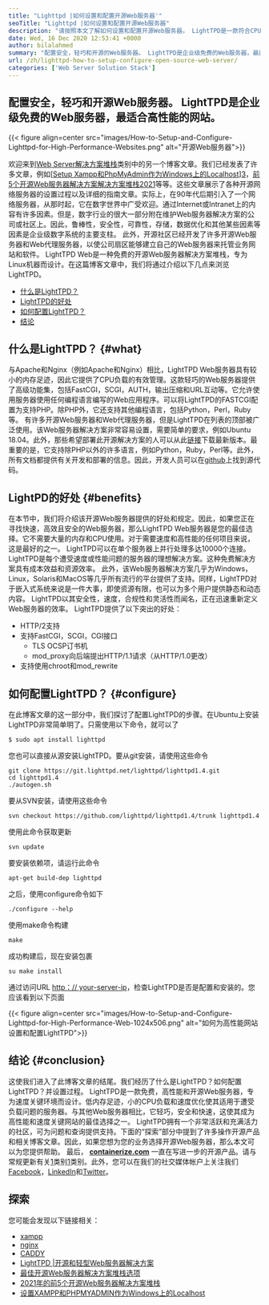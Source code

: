 ```yaml
---
title: "Lighttpd |如何设置和配置开源Web服务器'" 
seoTitle: "Lighttpd |如何设置和配置开源Web服务器" 
description: "请按照本文了解如何设置和配置开源Web服务器。 LightTPD是一款符合CPU负载控制的符合性Web服务器。" 
date: Wed, 16 Dec 2020 12:53:41 +0000
author: bilalahmed
summary: "配置安全，轻巧和开源的Web服务器。 LightTPD是企业级免费的Web服务器，最适合高性能的网站。" 
url: /zh/lighttpd-how-to-setup-configure-open-source-web-server/
categories: ['Web Server Solution Stack']
---
```


## 配置安全，轻巧和开源Web服务器。 LightTPD是企业级免费的Web服务器，最适合高性能的网站。

{{< figure align=center src="images/How-to-Setup-and-Configure-Lighttpd-for-High-Performance-Websites.png" alt="开源Web服务器">}}

欢迎来到[Web Server解决方案堆栈][1]类别中的另一个博客文章。我们已经发表了许多文章，例如[[Setup Xampp和PhpMyAdmin作为Windows上的Localhost][2]][3]，[前5个开源Web服务器解决方案解决方案堆栈2021][4]等等。这些文章展示了各种开源网络服务器的设置过程以及详细的指南文章。实际上，在90年代后期引入了一个网络服务器，从那时起，它在数字世界中广受欢迎。通过Internet或Intranet上的内容有许多因素。但是，数字行业的很大一部分附在维护Web服务器解决方案的公司或社区上。因此，鲁棒性，安全性，可靠性，存储，数据优化和其他某些因素等因素是企业级数字系统的主要支柱。
此外，开源社区已经开发了许多开源Web服务器和Web代理服务器，以使公司扇区能够建立自己的Web服务器来托管业务网站和软件。 LightTPD Web是一种免费的开源Web服务器解决方案堆栈，专为Linux机器而设计。在这篇博客文章中，我们将通过介绍以下几点来浏览LightTPD。
  * [什么是LightTPD？][5]
  * [LightTPD的好处][6]
  * [如何配置LightTPD？][7]
  * [结论][8]

## 什么是LightTPD？ {#what}

与Apache和Nginx（例如Apache和Nginx）相比，LightTPD Web服务器具有较小的内存足迹，因此它提供了CPU负载的有效管理。这款轻巧的Web服务器提供了高级功能集，包括FastCGI，SCGI，AUTH，输出压缩和URL互动等。它允许使用服务器使用任何编程语言编写的Web应用程序。可以将LightTPD的FASTCGI配置为支持PHP。除PHP外，它还支持其他编程语言，包括Python，Perl，Ruby等。
有许多开源Web服务器和Web代理服务器，但是LightTPD在列表的顶部被广泛使用。该Web服务器解决方案非常容易设置，需要简单的要求，例如Ubuntu 18.04。此外，那些希望部署此开源解决方案的人可以从此[链接][9]下载最新版本。最重要的是，它支持除PHP以外的许多语言，例如Python，Ruby，Perl等。此外，所有文档都提供有关开发和部署的信息。因此，开发人员可以在[github][10]上找到源代码。

## LightPD的好处 {#benefits}

在本节中，我们将介绍该开源Web服务器提供的好处和规定。因此，如果您正在寻找快速，高效且安全的Web服务器，那么LightTPD Web服务器是您的最佳选择。它不需要大量的内存和CPU使用。对于需要速度和高性能的任何项目来说，这是最好的之一。 LightTPD可以在单个服务器上并行处理多达10000个连接。 LightTPD是每个遭受速度或性能问题的服务器的理想解决方案。这种免费解决方案具有成本效益和资源效率。
此外，该Web服务器解决方案几乎为Windows，Linux，Solaris和MacOS等几乎所有流行的平台提供了支持。同样，LightTPD对于嵌入式系统来说是一件大事，即使资源有限，也可以为多个用户提供静态和动态内容。 LightTPD以其安全性，速度，合规性和灵活性而闻名，正在迅速重新定义Web服务器的效率。
LightTPD提供了以下突出的好处：
  * HTTP/2支持
* 支持FastCGI，SCGI，CGI接口
  * TLS OCSP订书机
  * mod_proxy向后端提出HTTP/1.1请求（从HTTP/1.0更改）
* 支持使用chroot和mod_rewrite

## 如何配置LightTPD？ {#configure}

在此博客文章的这一部分中，我们探讨了配置LightTPD的步骤。在Ubuntu上安装LightTPD非常简单明了。只需使用以下命令，就可以了
```
$ sudo apt install lighttpd
```
您也可以直接从源安装LightTPD。要从git安装，请使用这些命令
```
git clone https://git.lighttpd.net/lighttpd/lighttpd1.4.git
cd lighttpd1.4
./autogen.sh
```
要从SVN安装，请使用这些命令
```
svn checkout https://github.com/lighttpd/lighttpd1.4/trunk lighttpd1.4
```
使用此命令获取更新
```
svn update
```
要安装依赖项，请运行此命令
```
apt-get build-dep lighttpd
```
之后，使用configure命令如下
```
./configure --help
```
使用make命令构建
```
make
```
成功构建后，现在安装包裹
```
su make install
```
通过访问URL [http：// your-server-ip][11]，检查LightTPD是否是配置和安装的。您应该看到以下页面

{{< figure align=center src="images/How-to-Setup-and-Configure-Lighttpd-for-High-Performance-Web-1024x506.png" alt="如何为高性能网站设置和配置LightTPD">}}


## 结论 {#conclusion}

这使我们进入了此博客文章的结尾。我们经历了什么是LightTPD？如何配置LightTPD？并设置过程。 LightTPD是一款免费，高性能和开源Web服务器，专为速度关键环境而设计。低内存足迹，小的CPU负载和速度优化使其适用于遭受负载问题的服务器。与其他Web服务器相比，它轻巧，安全和快速，这使其成为高性能和速度关键网站的最佳选择之一。 LightTPD拥有一个非常活跃和充满活力的社区，可为问题和查询提供支持。下面的“探索”部分中提到了许多操作开源产品和相关博客文章。因此，如果您想为您的业务选择开源Web服务器，那么本文可以为您提供帮助。
最后，  **[containerize.com][12]**  一直在写进一步的开源产品。请与常规更新有关[1]类别[1]类别。此外，您可以在我们的社交媒体帐户上关注我们[Facebook][13]，[LinkedIn][14]和[Twitter][15]。

## 探索
您可能会发现以下链接相关：
  * [xampp][16]
  * [nginx][17]
  * [CADDY][18]
  * [LightTPD |开源和轻型Web服务器解决方案][19]
  * [最佳开源Web服务器解决方案堆栈选项][1]
  * [2021年的前5个开源Web服务器解决方案堆栈][4]
  * [设置XAMPP和PHPMYADMIN作为Windows上的Localhost][2]



 [1]: https://products.containerize.com/solution-stack/
 [2]: https://blog.containerize.com/database-management-software/how-to-setup-xampp-and-phpmyadmin-as-localhost-on-windows/
 [3]: https://blog.containerize.com/2020/12/16/setup-and-configure-lighttpd-web-server-for-high-performance-websites/
 [4]: https://blog.containerize.com/2021/01/08/top-5-open-source-web-server-solution-stacks-in-2021/
 [5]: #what
 [6]: #benefits
 [7]: #configure
 [8]: #conclusion
 [9]: http://www.lighttpd.net/download/
 [10]: https://github.com/lighttpd/lighttpd1.4
 [11]: http://your-server-ip/
 [12]: https://www.containerize.com/
 [13]: https://web.facebook.com/containerize
 [14]: https://www.linkedin.com/company/containerize/
 [15]: https://twitter.com/containerize_co
 [16]: https://products.containerize.com/solution-stack/xampp/
 [17]: https://products.containerize.com/solution-stack/nginx/
 [18]: https://products.containerize.com/solution-stack/caddy/
 [19]: https://products.containerize.com/solution-stack/lighttpd
